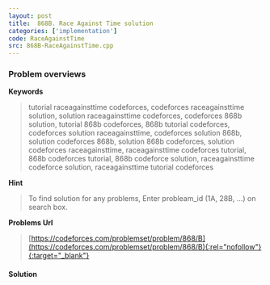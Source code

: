 ```yaml
---
layout: post
title:  868B. Race Against Time solution
categories: ['implementation']
code: RaceAgainstTime
src: 868B-RaceAgainstTime.cpp
---
```

### **Problem overviews**

**Keywords**
> tutorial raceagainsttime codeforces, codeforces raceagainsttime solution, solution raceagainsttime codeforces, codeforces 868b solution, tutorial 868b codeforces, 868b tutorial codeforces, codeforces solution raceagainsttime, codeforces solution 868b, solution codeforces 868b, solution 868b codeforces, solution codeforces raceagainsttime, raceagainsttime codeforces tutorial, 868b codeforces tutorial, 868b codeforce solution, raceagainsttime codeforce solution, raceagainsttime tutorial codeforces

**Hint**
> To find solution for any problems, Enter probleam_id (1A, 28B, ...) on search box. 

**Problems Url**
> [https://codeforces.com/problemset/problem/868/B](https://codeforces.com/problemset/problem/868/B){:rel="nofollow"}{:target="_blank"}

#### **Solution**




